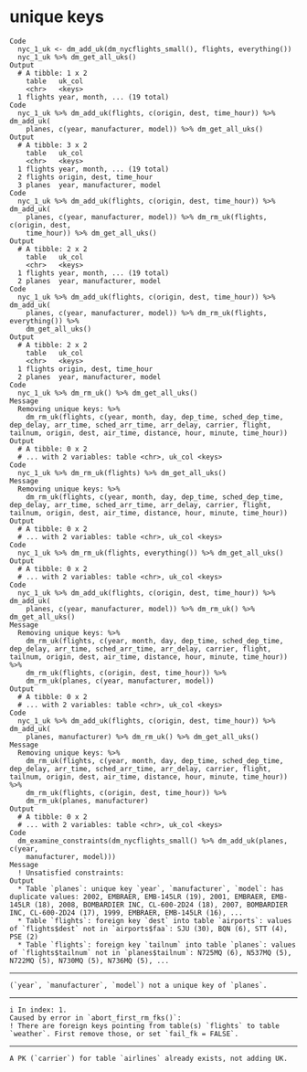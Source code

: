 # unique keys

    Code
      nyc_1_uk <- dm_add_uk(dm_nycflights_small(), flights, everything())
      nyc_1_uk %>% dm_get_all_uks()
    Output
      # A tibble: 1 x 2
        table   uk_col                     
        <chr>   <keys>                     
      1 flights year, month, ... (19 total)
    Code
      nyc_1_uk %>% dm_add_uk(flights, c(origin, dest, time_hour)) %>% dm_add_uk(
        planes, c(year, manufacturer, model)) %>% dm_get_all_uks()
    Output
      # A tibble: 3 x 2
        table   uk_col                     
        <chr>   <keys>                     
      1 flights year, month, ... (19 total)
      2 flights origin, dest, time_hour    
      3 planes  year, manufacturer, model  
    Code
      nyc_1_uk %>% dm_add_uk(flights, c(origin, dest, time_hour)) %>% dm_add_uk(
        planes, c(year, manufacturer, model)) %>% dm_rm_uk(flights, c(origin, dest,
        time_hour)) %>% dm_get_all_uks()
    Output
      # A tibble: 2 x 2
        table   uk_col                     
        <chr>   <keys>                     
      1 flights year, month, ... (19 total)
      2 planes  year, manufacturer, model  
    Code
      nyc_1_uk %>% dm_add_uk(flights, c(origin, dest, time_hour)) %>% dm_add_uk(
        planes, c(year, manufacturer, model)) %>% dm_rm_uk(flights, everything()) %>%
        dm_get_all_uks()
    Output
      # A tibble: 2 x 2
        table   uk_col                   
        <chr>   <keys>                   
      1 flights origin, dest, time_hour  
      2 planes  year, manufacturer, model
    Code
      nyc_1_uk %>% dm_rm_uk() %>% dm_get_all_uks()
    Message
      Removing unique keys: %>%
        dm_rm_uk(flights, c(year, month, day, dep_time, sched_dep_time, dep_delay, arr_time, sched_arr_time, arr_delay, carrier, flight, tailnum, origin, dest, air_time, distance, hour, minute, time_hour))
    Output
      # A tibble: 0 x 2
      # ... with 2 variables: table <chr>, uk_col <keys>
    Code
      nyc_1_uk %>% dm_rm_uk(flights) %>% dm_get_all_uks()
    Message
      Removing unique keys: %>%
        dm_rm_uk(flights, c(year, month, day, dep_time, sched_dep_time, dep_delay, arr_time, sched_arr_time, arr_delay, carrier, flight, tailnum, origin, dest, air_time, distance, hour, minute, time_hour))
    Output
      # A tibble: 0 x 2
      # ... with 2 variables: table <chr>, uk_col <keys>
    Code
      nyc_1_uk %>% dm_rm_uk(flights, everything()) %>% dm_get_all_uks()
    Output
      # A tibble: 0 x 2
      # ... with 2 variables: table <chr>, uk_col <keys>
    Code
      nyc_1_uk %>% dm_add_uk(flights, c(origin, dest, time_hour)) %>% dm_add_uk(
        planes, c(year, manufacturer, model)) %>% dm_rm_uk() %>% dm_get_all_uks()
    Message
      Removing unique keys: %>%
        dm_rm_uk(flights, c(year, month, day, dep_time, sched_dep_time, dep_delay, arr_time, sched_arr_time, arr_delay, carrier, flight, tailnum, origin, dest, air_time, distance, hour, minute, time_hour)) %>%
        dm_rm_uk(flights, c(origin, dest, time_hour)) %>%
        dm_rm_uk(planes, c(year, manufacturer, model))
    Output
      # A tibble: 0 x 2
      # ... with 2 variables: table <chr>, uk_col <keys>
    Code
      nyc_1_uk %>% dm_add_uk(flights, c(origin, dest, time_hour)) %>% dm_add_uk(
        planes, manufacturer) %>% dm_rm_uk() %>% dm_get_all_uks()
    Message
      Removing unique keys: %>%
        dm_rm_uk(flights, c(year, month, day, dep_time, sched_dep_time, dep_delay, arr_time, sched_arr_time, arr_delay, carrier, flight, tailnum, origin, dest, air_time, distance, hour, minute, time_hour)) %>%
        dm_rm_uk(flights, c(origin, dest, time_hour)) %>%
        dm_rm_uk(planes, manufacturer)
    Output
      # A tibble: 0 x 2
      # ... with 2 variables: table <chr>, uk_col <keys>
    Code
      dm_examine_constraints(dm_nycflights_small() %>% dm_add_uk(planes, c(year,
        manufacturer, model)))
    Message
      ! Unsatisfied constraints:
    Output
      * Table `planes`: unique key `year`, `manufacturer`, `model`: has duplicate values: 2002, EMBRAER, EMB-145LR (19), 2001, EMBRAER, EMB-145LR (18), 2008, BOMBARDIER INC, CL-600-2D24 (18), 2007, BOMBARDIER INC, CL-600-2D24 (17), 1999, EMBRAER, EMB-145LR (16), ...
      * Table `flights`: foreign key `dest` into table `airports`: values of `flights$dest` not in `airports$faa`: SJU (30), BQN (6), STT (4), PSE (2)
      * Table `flights`: foreign key `tailnum` into table `planes`: values of `flights$tailnum` not in `planes$tailnum`: N725MQ (6), N537MQ (5), N722MQ (5), N730MQ (5), N736MQ (5), ...

---

    (`year`, `manufacturer`, `model`) not a unique key of `planes`.

---

    i In index: 1.
    Caused by error in `abort_first_rm_fks()`:
    ! There are foreign keys pointing from table(s) `flights` to table `weather`. First remove those, or set `fail_fk = FALSE`.

---

    A PK (`carrier`) for table `airlines` already exists, not adding UK.

